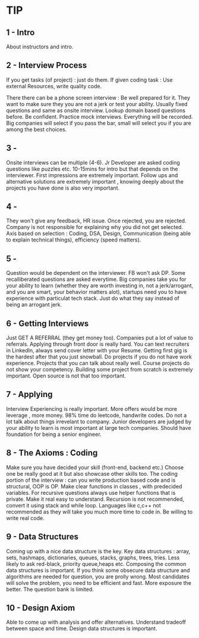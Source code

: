 # TIP

## 1 - Intro

About instructors and intro.

## 2 - Interview Process

If you get tasks (of project) : just do them.
If given coding task : Use external Resources, write quality code.

There there can be a phone screen interview : Be well prepared for it. They want to make sure they you are not a jerk or test your ability. Usually fixed questions and same as onsite interview. Lookup domain based questions before. Be confident. Practice mock interviews. Everything will be recorded. Big companies will select if you pass the bar, small will select you if you are among the best choices.

## 3 -

Onsite interviews can be multiple (4-6). Jr Developer are asked coding questions like puzzles etc. 10-15mins for intro but that depends on the interviewer. First impressions are extremely important. Follow ups and alternative solutions are extremely important , knowing deeply about the projects you have done is also very important.

## 4 -

They won't give any feedback, HR issue. Once rejected, you are rejected. Company is not responsible for explaining why you did not get selected. Axis based on selection : Coding, DSA, Design, Communication (being able to explain technical things), efficiency (speed matters).

## 5 -

Question would be dependent on the interviewer. FB won't ask DP. Some recalliberated questions are asked everytime. Big companies take you for your ability to learn (whether they are worth investing in, not a jerk/arrogant, and you are smart, your behavior matters alot), startups need you to have experience with particulat tech stack. Just do what they say instead of being an arrogant jerk.

## 6 - Getting Interviews

Just GET A REFERRAL (they get money too). Companies put a lot of value to referrals. Applying through front door is really hard. You can text recruiters in LinkedIn, always send cover letter with your Resume. Getting first gig is the hardest after that you just snowball. Do projects if you do not have work experience. Projects that you can talk about really well. Course projects do not show your competency. Building some project from scratch is extremely important. Open source is not that too important.

## 7 - Applying

Interview Experiencing is really important. More offers would be more leverage , more money. 98% time do leetcode, handwrite codes. Do not a lot talk about things irrevelant to company. Junior developers are judged by your ability to learn is most important at large tech companies. Should have foundation for being a senior engineer.

## 8 - The Axioms : Coding

Make sure you have decided your skill (front-end, backend etc.) Choose one be really good at it but also showcase other skills too. The coding portion of the interview : can you write production based code and is structural, OOP is OP. Make clear functions in classes , with predecided variables. For recursive questions always use helper functions that is private. Make it real easy to understand. Recursion is not recommended, convert it using stack and while loop. Languages like c,c++ not recommended as they will take you much more time to code in. Be willing to write real code.

## 9 - Data Structures

Coming up with a nice data structure is the key. Key data structures : array, sets, hashmaps, dictionaries, queues, stacks, graphs, trees, tries. Less likely to ask red-black, priority queue,heaps etc. Composing the common data structures is important. If you think some obsecure data structure and algorithms are needed for question, you are prolly wrong. Most candidates will solve the problem, you need to be efficient and fast. More exposure the better. The question bank is limited.

## 10 - Design Axiom

Able to come up with analysis and offer alternatives. Understand tradeoff between space and time. Design data structures is important.
